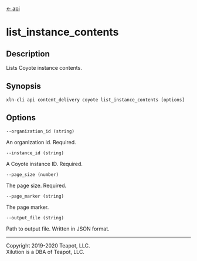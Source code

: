 [<- api](../../../api/index.md)

# list_instance_contents

## Description

Lists Coyote instance contents.

## Synopsis

```
xln-cli api content_delivery coyote list_instance_contents [options]
```

## Options

`--organization_id (string)`

An organization id. Required.

`--instance_id (string)`

A Coyote instance ID. Required.

`--page_size (number)`

The page size. Required.

`--page_marker (string)`

The page marker.

`--output_file (string)`

Path to output file. Written in JSON format.

---
Copyright 2019-2020 Teapot, LLC.  
Xilution is a DBA of Teapot, LLC.
